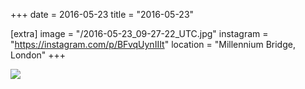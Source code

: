 +++
date = 2016-05-23
title = "2016-05-23"

[extra]
image = "/2016-05-23_09-27-22_UTC.jpg"
instagram = "https://instagram.com/p/BFvqUynIIIt"
location = "Millennium Bridge, London"
+++

<img src="/2016-05-23_09-27-22_UTC.jpg" />
